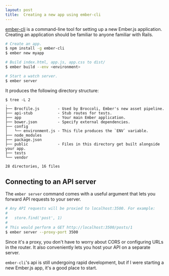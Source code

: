 ```yaml
---
layout: post
title:  Creating a new app using ember-cli
---
```


[ember-cli][ember-cli] is a command-line tool for setting up a new Ember.js
application. Creating an application should be familiar to anyone familiar
with Rails.

```bash creating-a-new-app.sh
# Create an app.
$ npm install -g ember-cli
$ ember new myapp

# Build index.html, app.js, app.css to dist/
$ ember build --env <environment>

# Start a watch server.
$ ember server
```

It produces the following directory structure:

```text directory-structure.txt
$ tree -L 2
.
├── Brocfile.js        - Used by Broccoli, Ember's new asset pipeline.
├── api-stub           - Stub routes for tests.
├── app                - Your main Ember application.
├── bower.json         - Specify external dependencies.
├── config
│   └── environment.js - This file produces the `ENV` variable.
├── node_modules
├── package.json
├── public             - Files in this directory get built alongside your app.
├── tests
└── vendor

28 directories, 16 files
```

## Connecting to an API server

The `ember server` command comes with a useful argument that lets you forward
API requests to your server.

```bash forward-requests-to-localhost-3500.zsh
# Any API requests will be proxied to localhost:3500. For example:
#
#   store.find('post', 1)
#
# This would perform a GET http://localhost:3500/posts/1
$ ember server --proxy-port 3500
```

Since it's a proxy, you don't have to worry about CORS or configuring URLs
in the router. It also conveniently lets you host your API on a separate
server.

`ember-cli`'s api is still undergoing rapid development, but if I were
starting a new Ember.js app, it's a good place to start.

[ember-cli]: https://github.com/stefanpenner/ember-cli/
